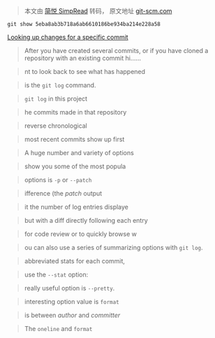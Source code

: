 > 本文由 [简悦 SimpRead](http://ksria.com/simpread/) 转码， 原文地址 [git-scm.com](https://git-scm.com/book/en/v2/Git-Basics-Viewing-the-Commit-History)
```
git show 5eba8ab3b718a6ab6610186be934ba214e228a58
```

[Looking up changes for a specific commit](https://www.deployhq.com/git/viewing-previous-commits#:~:text=Looking%20up%20changes%20for%20a,changes%20for%20that%20single%20commit.&text=The%20output%20is%20identical%20to,when%20using%20git%20log%20%2Dp%20.)
> After you have created several commits, or if you have cloned a repository with an existing commit hi......

> nt to look back to see what has happened

> is the `git log` command.

> `git log` in this project

> he commits made in that repository

> reverse chronological

> most recent commits show up first

> A huge number and variety of options

> show you some of the most popula

> options is `-p` or `--patch`

> ifference (the _patch_ output

> it the number of log entries displaye

> but with a diff directly following each entry

> for code review or to quickly browse w

> ou can also use a series of summarizing options with `git log`.

> abbreviated stats for each commit,

> use the `--stat` option:

> really useful option is `--pretty`.

> interesting option value is `format`

> is between _author_ and _committer_

> The `oneline` and `format`
